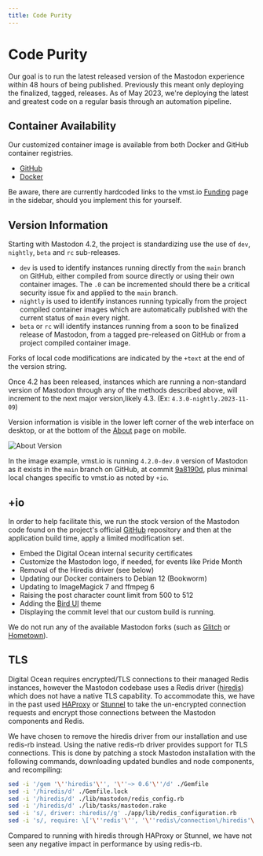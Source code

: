 ```yaml
---
title: Code Purity
---
```


# Code Purity

Our goal is to run the latest released version of the Mastodon experience within 48 hours of being published.
Previously this meant only deploying the finalized, tagged, releases.
As of May 2023, we're deploying the latest and greatest code on a regular basis through an automation pipeline.

## Container Availability

Our customized container image is available from both Docker and GitHub container registries.

- [GitHub](https://github.com/users/vmstan/packages/container/package/mastodon)
- [Docker](https://hub.docker.com/r/vmstan/mastodon)

Be aware, there are currently hardcoded links to the vmst.io [Funding](/funding) page in the sidebar, should you implement this for yourself.

## Version Information

Starting with Mastodon 4.2, the project is standardizing use the use of `dev`, `nightly`, `beta` and `rc` sub-releases.

- `dev` is used to identify instances running directly from the `main` branch on GitHub, either compiled from source directly or using their own container images. The `.0` can be incremented should there be a critical security issue fix and applied to the `main` branch.
- `nightly` is used to identify instances running typically from the project compiled container images which are automatically published with the current status of `main` every night.
- `beta` or `rc` will identify instances running from a soon to be finalized release of Mastodon, from a tagged pre-released on GitHub or from a project compiled container image.

Forks of local code modifications are indicated by the `+text` at the end of the version string.

Once 4.2 has been released, instances which are running a non-standard version of Mastodon through any of the methods described above, will increment to the next major version,likely 4.3. (Ex: `4.3.0-nightly.2023-11-09`)

Version information is visible in the lower left corner of the web interface on desktop, or at the bottom of the [About](https://vmst.io/about) page on mobile.

![About Version](/about.png)

In the image example, vmst.io is running `4.2.0-dev.0` version of Mastodon as it exists in the `main` branch on GitHub, at commit [9a8190d](https://github.com/mastodon/mastodon/commit/9a8190da4a7a5bd74df36ae076573e014b254ef0), plus minimal local changes specific to vmst.io as noted by `+io`.

## +io

In order to help facilitate this, we run the stock version of the Mastodon code found on the project's official [GitHub](https://github.com/mastodon/mastodon) repository and then at the application build time, apply a limited modification set.

- Embed the Digital Ocean internal security certificates
- Customize the Mastodon logo, if needed, for events like Pride Month
- Removal of the Hiredis driver (see below)
- Updating our Docker containers to Debian 12 (Bookworm)
- Updating to ImageMagick 7 and ffmpeg 6
- Raising the post character count limit from 500 to 512
- Adding the [Bird UI](/flings/birdui) theme
- Displaying the commit level that our custom build is running.

We do not run any of the available Mastodon forks (such as [Glitch](https://glitch-soc.github.io/docs/) or [Hometown](https://github.com/hometown-fork/hometown)).

## TLS

Digital Ocean requires encrypted/TLS connections to their managed Redis instances, however the Mastodon codebase uses a Redis driver ([hiredis](https://github.com/redis/hiredis-rb)) which does not have a native TLS capability.
To accommodate this, we have in the past used [HAProxy](https://www.haproxy.org) or [Stunnel](https://www.stunnel.org) to take the un-encrypted connection requests and encrypt those connections between the Mastodon components and Redis.

We have chosen to remove the hiredis driver from our installation and use redis-rb instead.
Using the native redis-rb driver provides support for TLS connections.
This is done by patching a stock Mastodon installation with the following commands, downloading updated bundles and node components, and recompiling:

```bash
sed -i '/gem '\''hiredis'\'', '\''~> 0.6'\''/d' ./Gemfile
sed -i '/hiredis/d' ./Gemfile.lock
sed -i '/hiredis/d' ./lib/mastodon/redis_config.rb
sed -i '/hiredis/d' ./lib/tasks/mastodon.rake
sed -i 's/, driver: :hiredis//g' ./app/lib/redis_configuration.rb
sed -i 's/, require: \['\''redis'\'', '\''redis\/connection\/hiredis'\''\]//' ./Gemfile
```

Compared to running with hiredis through HAProxy or Stunnel, we have not seen any negative impact in performance by using redis-rb.